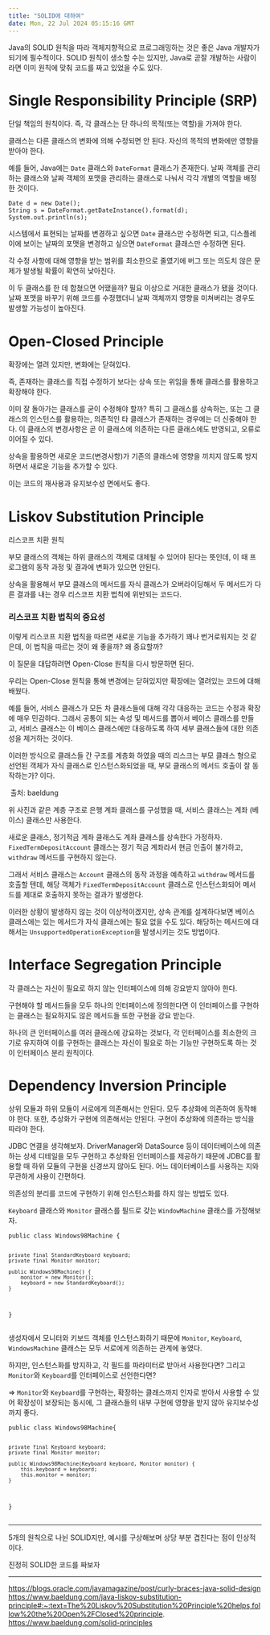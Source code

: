 ```yaml
---
title: "SOLID에 대하여"
date: Mon, 22 Jul 2024 05:15:16 GMT
---
```


<p>Java의 SOLID 원칙을 따라 객체지향적으로 프로그래밍하는 것은 좋은 Java 개발자가 되기에 필수적이다. SOLID 원칙이 생소할 수는 있지만, Java로 곧잘 개발하는 사람이라면 이미 원칙에 맞춰 코드를 짜고 있었을 수도 있다. </p>
<h1 id="single-responsibility-principle-srp">Single Responsibility Principle (SRP)</h1>
<p>단일 책임의 원칙이다. 즉, 각 클래스는 단 하나의 목적(또는 역할)을 가져야 한다.</p>
<p>클래스는 다른 클래스의 변화에 의해 수정되면 안 된다. 자신의 목적의 변화에만 영향을 받아야 한다. </p>
<p>예를 들어, Java에는 <code>Date</code> 클래스와 <code>DateFormat</code> 클래스가 존재한다. 날짜 객체를 관리하는 클래스와 날짜 객체의 포맷을 관리하는 클래스로 나눠서 각각 개별의 역할을 배정한 것이다.</p>
<pre><code class="language-java">Date d = new Date();
String s = DateFormat.getDateInstance().format(d);
System.out.println(s);</code></pre>
<p>시스템에서 표현되는 날짜를 변경하고 싶으면 <code>Date</code> 클래스만 수정하면 되고,
디스플레이에 보이는 날짜의 포맷을 변경하고 싶으면 <code>DateFormat</code> 클래스만 수정하면 된다.</p>
<p>각 수정 사항에 대해 영향을 받는 범위를 최소한으로 줄였기에 버그 또는 의도치 않은 문제가 발생될 확률이 확연히 낮아진다.</p>
<p>이 두 클래스를 한 데 합쳤으면 어땠을까? 필요 이상으로 거대한 클래스가 됐을 것이다. 날짜 포맷을 바꾸기 위해 코드를 수정했더니 날짜 객체까지 영향을 미쳐버리는 경우도 발생할 가능성이 높아진다.</p>
<h1 id="open-closed-principle">Open-Closed Principle</h1>
<p>확장에는 열려 있지만, 변화에는 닫혀있다.</p>
<p>즉, 존재하는 클래스를 직접 수정하기 보다는 상속 또는 위임을 통해 클래스를 활용하고 확장해야 한다.</p>
<p>이미 잘 돌아가는 클래스를 굳이 수정해야 할까? 특히 그 클래스를 상속하는, 또는 그 클래스의 인스턴스를 활용하는, 의존적인 타 클래스가 존재하는 경우에는 더 신중해야 한다. 이 클래스의 변경사항은 곧 이 클래스에 의존하는 다른 클래스에도 반영되고, 오류로 이어질 수 있다.</p>
<p>상속을 활용하면 새로운 코드(변경사항)가 기존의 클래스에 영향을 끼치지 않도록 방지하면서 새로운 기능을 추가할 수 있다. </p>
<p>이는 코드의 재사용과 유지보수성 면에서도 좋다.</p>
<h1 id="liskov-substitution-principle">Liskov Substitution Principle</h1>
<p>리스코프 치환 원칙</p>
<p>부모 클래스의 객체는 하위 클래스의 객체로 대체될 수 있어야 된다는 뜻인데, 이 때 프로그램의 동작 과정 및 결과에 변화가 있으면 안된다.</p>
<p>상속을 활용해서 부모 클래스의 메서드를 자식 클래스가 오버라이딩해서 두 메서드가 다른 결과를 내는 경우 리스코프 치환 법칙에 위반되는 코드다. </p>
<h3 id="리스코프-치환-법칙의-중요성">리스코프 치환 법칙의 중요성</h3>
<p>이렇게 리스코프 치환 법칙을 따르면 새로운 기능을 추가하기 꽤나 번거로워지는 것 같은데, 이 법칙을 따르는 것이 왜 좋을까? 왜 중요할까?</p>
<p>이 질문을 대답하려면 Open-Close 원칙을 다시 방문하면 된다. </p>
<p>우리는 Open-Close 원칙을 통해 변경에는 닫혀있지만 확장에는 열려있는 코드에 대해 배웠다. </p>
<p>예를 들어, 서비스 클래스가 모든 차 클래스들에 대해 각각 대응하는 코드는 수정과 확장에 매우 민감하다. 그래서 공통이 되는 속성 및 메서드를 뽑아서 베이스 클래스를 만들고, 서비스 클래스는 이 베이스 클래스에만 대응하도록 하여 세부 클래스들에 대한 의존성을 제거하는 것이다.</p>
<p>이러한 방식으로 클래스들 간 구조를 계층화 하였을 때의 리스크는 부모 클래스 형으로 선언된 객체가 자식 클래스로 인스턴스화되었을 때, 부모 클래스의 메서드 호출이 잘 동작하는가? 이다. </p>
<p><img alt="" src="https://velog.velcdn.com/images/becooq81/post/4c79ccb1-bdc1-45e8-84be-095f6b6d767d/image.png" />
출처: baeldung</p>
<p>위 사진과 같은 계층 구조로 은행 계좌 클래스를 구성했을 때, 서비스 클래스는 계좌 (베이스) 클래스만 사용한다. </p>
<p>새로운 클래스, 정기적금 계좌 클래스도 계좌 클래스를 상속한다 가정하자. <code>FixedTermDepositAccount</code> 클래스는 정기 적금 계좌라서 현금 인출이 불가하고, <code>withdraw</code> 메서드를 구현하지 않는다. </p>
<p>그래서 서비스 클래스는 <code>Account</code> 클래스의 동작 과정을 예측하고 <code>withdraw</code> 메서드를 호출할 텐데, 해당 객체가 <code>FixedTermDepositAccount</code> 클래스로 인스턴스화되어 메서드를 제대로 호출하지 못하는 결과가 발생한다.</p>
<p>이러한 상황이 발생하지 않는 것이 이상적이겠지만, 상속 관계를 설계하다보면 베이스 클래스에는 있는 메서드가 자식 클래스에는 필요 없을 수도 있다. 해당하는 메서드에 대해서는 <code>UnsupportedOperationException</code>을 발생시키는 것도 방법이다.</p>
<h1 id="interface-segregation-principle">Interface Segregation Principle</h1>
<p>각 클래스는 자신이 필요로 하지 않는 인터페이스에 의해 강요받지 않아야 한다.</p>
<p>구현해야 할 메서드들을 모두 하나의 인터페이스에 정의한다면 이 인터페이스를 구현하는 클래스는 필요하지도 않은 메서드들 또한 구현을 강요 받는다.</p>
<p>하나의 큰 인터페이스를 여러 클래스에 강요하는 것보다, 각 인터페이스를 최소한의 크기로 유지하여 이를 구현하는 클래스는 자신이 필요로 하는 기능만 구현하도록 하는 것이 인터페이스 분리 원칙이다.</p>
<h1 id="dependency-inversion-principle">Dependency Inversion Principle</h1>
<p>상위 모듈과 하위 모듈이 서로에게 의존해서는 안된다. 모두 추상화에 의존하여 동작해야 한다. 
또한, 추상화가 구현에 의존해서는 안된다. 구현이 추상화에 의존하는 방식을 따라야 한다.</p>
<p>JDBC 연결을 생각해보자. DriverManager와 DataSource 등이 데이터베이스에 의존하는 상세 디테일을 모두 구현하고 추상화된 인터페이스를 제공하기 때문에 JDBC를 활용할 때 하위 모듈의 구현을 신경쓰지 않아도 된다. 어느 데이터베이스를 사용하는 지와 무관하게 사용이 간편하다. </p>
<p>의존성의 분리를 코드에 구현하기 위해 인스턴스화를 하지 않는 방법도 있다. </p>
<p><code>Keyboard</code> 클래스와 <code>Monitor</code> 클래스를 필드로 갖는 <code>WindowMachine</code> 클래스를 가정해보자.</p>
<pre><code class="language-java">public class Windows98Machine {

    private final StandardKeyboard keyboard;
    private final Monitor monitor;

    public Windows98Machine() {
        monitor = new Monitor();
        keyboard = new StandardKeyboard();
    }

}</code></pre>
<p>생성자에서 모니터와 키보드 객체를 인스턴스화하기 때문에 <code>Monitor</code>, <code>Keyboard</code>, <code>WindowsMachine</code> 클래스는 모두 서로에게 의존하는 관계에 놓였다.</p>
<p>하지만, 인스턴스화를 방지하고, 각 필드를 파라미터로 받아서 사용한다면?
그리고 <code>Monitor</code>와 <code>Keyboard</code>를 인터페이스로 선언한다면?</p>
<p>=&gt; <code>Monitor</code>와 <code>Keyboard</code>를 구현하는, 확장하는 클래스까지 인자로 받아서 사용할 수 있어 확장성이 보장되는 동시에, 그 클래스들의 내부 구현에 영향을 받지 않아 유지보수성까지 좋다.</p>
<pre><code class="language-java">public class Windows98Machine{

    private final Keyboard keyboard;
    private final Monitor monitor;

    public Windows98Machine(Keyboard keyboard, Monitor monitor) {
        this.keyboard = keyboard;
        this.monitor = monitor;
    }
}</code></pre>
<hr />
<p>5개의 원칙으로 나뉜 SOLID지만, 예시를 구상해보며 상당 부분 겹친다는 점이 인상적이다.</p>
<p>진정히 SOLID한 코드를 짜보자</p>
<hr />
<p><a href="https://blogs.oracle.com/javamagazine/post/curly-braces-java-solid-design">https://blogs.oracle.com/javamagazine/post/curly-braces-java-solid-design</a>
<a href="https://www.baeldung.com/java-liskov-substitution-principle#:~:text=The%20Liskov%20Substitution%20Principle%20helps,follow%20the%20Open%2FClosed%20principle">https://www.baeldung.com/java-liskov-substitution-principle#:~:text=The%20Liskov%20Substitution%20Principle%20helps,follow%20the%20Open%2FClosed%20principle</a>.
<a href="https://www.baeldung.com/solid-principles">https://www.baeldung.com/solid-principles</a></p>